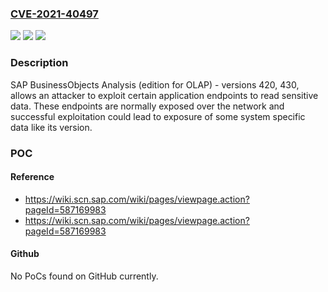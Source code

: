### [CVE-2021-40497](https://cve.mitre.org/cgi-bin/cvename.cgi?name=CVE-2021-40497)
![](https://img.shields.io/static/v1?label=Product&message=SAP%20BusinessObjects%20Analysis%2C%20(edition%20for%20OLAP)&color=blue)
![](https://img.shields.io/static/v1?label=Version&message=%3C420%20&color=brighgreen)
![](https://img.shields.io/static/v1?label=Vulnerability&message=Information%20Disclosure&color=brighgreen)

### Description

SAP BusinessObjects Analysis (edition for OLAP) - versions 420, 430, allows an attacker to exploit certain application endpoints to read sensitive data. These endpoints are normally exposed over the network and successful exploitation could lead to exposure of some system specific data like its version.

### POC

#### Reference
- https://wiki.scn.sap.com/wiki/pages/viewpage.action?pageId=587169983
- https://wiki.scn.sap.com/wiki/pages/viewpage.action?pageId=587169983

#### Github
No PoCs found on GitHub currently.

